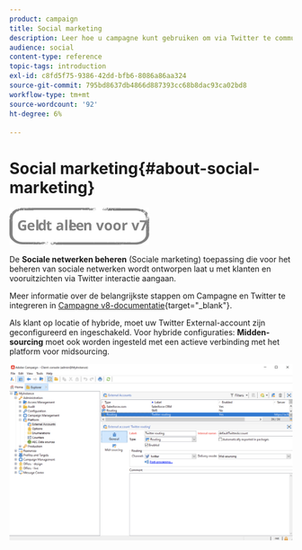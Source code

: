 ```yaml
---
product: campaign
title: Social marketing
description: Leer hoe u campagne kunt gebruiken om via Twitter te communiceren met klanten
audience: social
content-type: reference
topic-tags: introduction
exl-id: c8fd5f75-9386-42dd-bfb6-8086a86aa324
source-git-commit: 795bd8637db4866d887393cc68b8dac93ca02bd8
workflow-type: tm+mt
source-wordcount: '92'
ht-degree: 6%

---
```


# Social marketing{#about-social-marketing}

![](../../assets/v7-only.svg)

De **Sociale netwerken beheren** (Sociale marketing) toepassing die voor het beheren van sociale netwerken wordt ontworpen laat u met klanten en vooruitzichten via Twitter interactie aangaan.

Meer informatie over de belangrijkste stappen om Campagne en Twitter te integreren in [Campagne v8-documentatie](https://experienceleague.adobe.com/docs/campaign/campaign-v8/connect/ac-tw.html){target=&quot;_blank&quot;}.

Als klant op locatie of hybride, moet uw Twitter External-account zijn geconfigureerd en ingeschakeld. Voor hybride configuraties: **Midden-sourcing** moet ook worden ingesteld met een actieve verbinding met het platform voor midsourcing.

![](assets/tw-external-account.png)
